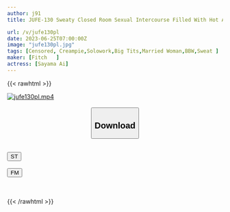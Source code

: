 ```yaml
---
author: j91
title: JUFE-130 Sweaty Closed Room Sexual Intercourse Filled With Hot Air And Sighs That Can Not Escape As Much As Possible Ai Sayama

url: /v/jufe130pl
date: 2023-06-25T07:00:00Z
image: "jufe130pl.jpg"
tags: [Censored, Creampie,Solowork,Big Tits,Married Woman,BBW,Sweat	]
maker: [Fitch   ]
actress: [Sayama Ai]
---
```



{{< rawhtml >}}

<div class="video" data-videoid="WXlD2gezBRUbOmO">
    <a href="javascript:;">
        <img src="/v/jufe130pl/jufe130pl.jpg" width="WIDTH" height="HEIGHT" alt="jufe130pl.mp4" loading="lazy">
    </a>
</div>

<script type="text/javascript" src="https://j91.asia/asset/on-demand-st.js"></script>

<br>
  <link rel="stylesheet" href="https://j91.asia/asset/bs5.css">
  
  <center>
  <button class="btn btn-primary" type="button" data-bs-toggle="collapse" data-bs-target=".multi-collapse" aria-expanded="false" aria-controls="multiCollapseExample1 multiCollapseExample2"><h2>Download</h2></button></center>
</p>
<div class="row">
  <div class="col">
    <div class="collapse multi-collapse" id="multiCollapseExample1">
      <div class="card card-body">
	      	      <br>
<div class="buttons">  
<a href="https://streamtape.to/v/WXlD2gezBRUbOmO" target="_blank"><button class="btn-hover color-3"><i class="fa fa-download"></i> ST</button></a></div>
    </div>
  </div>
</div>
  <div class="col">
    <div class="collapse multi-collapse" id="multiCollapseExample2">
      <div class="card card-body">
	      <br>
<div class="buttons">
    <a href="https://filemoon.sx/d/t9b8o57wrq6o" target="_blank"><button class="btn-hover color-8"><i class="fa fa-download"></i> FM</button></a></div>
<br><br>
      </div>
    </div>
  </div>
</div>

{{< /rawhtml >}}